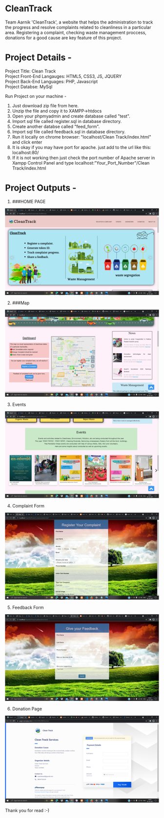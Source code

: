 # CleanTrack
Team Aarnik
'CleanTrack', a website that helps the administration to track the progress and 
resolve complaints related to cleanliness in a particular area. 
Registering a complaint, checking waste management proccess, donations for a good cause are key feature of this project.

# Project Details - 
Project Title: Clean Track <br />
Project Front-End Langauges: HTML5, CSS3, JS, JQUERY <br />
Project Back-End Languages: PHP, Javascript  <br />
Project Databse: MySql <br/>

Run Project on your machine -

1. Just download zip file from here.
2. Unzip the file and copy it to XAMPP->htdocs
3. Open your phpmyadmin and create database called "test".
4. Import sql file called register.sql in database directory.
5. Create another databse called "feed_form".
6. Import sql file called feedback.sql in database directory.
7. Run it locally on chrome browser: "localhost/Clean Track/index.html" and click enter
8. It is okay if you may have port for apache. just add to the url like this:
   localhost:80/
9. If it is not working then just check the port number of Apache server in Xampp Control Panel and type localhost:"Your_Port_Number"/Clean Track/index.html
   
      
# Project Outputs -

1. ###HOME PAGE 

![Home page](https://github.com/ChetansMittal/CleanTrack/blob/5b82b1ae0188b4eae08e6e6f4aaaf7b7a2715f77/Website%20Images/homepage.png)

2. ###Map

![Map](https://github.com/ChetansMittal/CleanTrack/blob/5b82b1ae0188b4eae08e6e6f4aaaf7b7a2715f77/Website%20Images/Map.png)

3. Events 

![Events](https://github.com/ChetansMittal/CleanTrack/blob/5b82b1ae0188b4eae08e6e6f4aaaf7b7a2715f77/Website%20Images/Events.png)

4. Complaint Form

![Complaint Form](https://github.com/ChetansMittal/CleanTrack/blob/5b82b1ae0188b4eae08e6e6f4aaaf7b7a2715f77/Website%20Images/Complaint%20Form.png)

5. Feedback Form

![Feedback Form](https://github.com/ChetansMittal/CleanTrack/blob/5b82b1ae0188b4eae08e6e6f4aaaf7b7a2715f77/Website%20Images/Feedback%20Form.png)

6. Donation Page

![Donation Page](https://github.com/ChetansMittal/CleanTrack/blob/805cb856fdeee251e2b8ebf2f7f63049400d6d22/Website%20Images/Donation.png)

Thank you for read :-)











